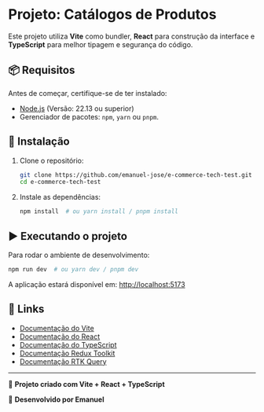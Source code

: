 # Projeto: Catálogos de Produtos

Este projeto utiliza **Vite** como bundler, **React** para construção da interface e **TypeScript** para melhor tipagem e segurança do código.

## 📦 Requisitos

Antes de começar, certifique-se de ter instalado:

- [Node.js](https://nodejs.org/) (Versão: 22.13 ou superior)
- Gerenciador de pacotes: `npm`, `yarn` ou `pnpm`.

## 🚀 Instalação

1. Clone o repositório:

   ```sh
   git clone https://github.com/emanuel-jose/e-commerce-tech-test.git
   cd e-commerce-tech-test
   ```

2. Instale as dependências:
   ```sh
   npm install  # ou yarn install / pnpm install
   ```

## ▶️ Executando o projeto

Para rodar o ambiente de desenvolvimento:

```sh
npm run dev  # ou yarn dev / pnpm dev
```

A aplicação estará disponível em: [http://localhost:5173](http://localhost:5173)

## 🔗 Links

- [Documentação do Vite](https://vitejs.dev/)
- [Documentação do React](https://react.dev/)
- [Documentação do TypeScript](https://www.typescriptlang.org/)
- [Documentação Redux Toolkit](https://redux-toolkit.js.org/introduction/getting-started)
- [Documentação RTK Query](https://redux-toolkit.js.org/rtk-query/overview)

---

🚀 **Projeto criado com Vite + React + TypeScript**

🚀 **Desenvolvido por Emanuel**
